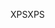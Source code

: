 <span data-ttu-id="82828-101">XPS</span><span class="sxs-lookup"><span data-stu-id="82828-101">XPS</span></span>